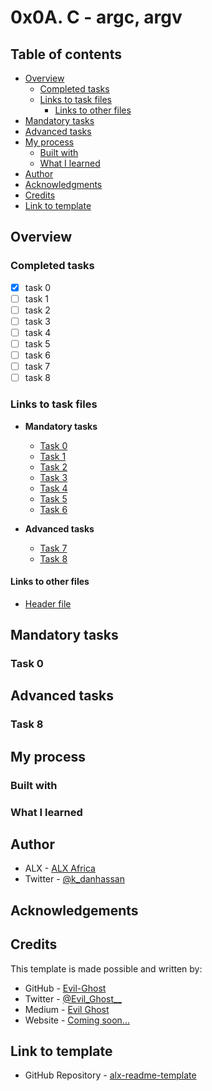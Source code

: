 # 0x0A. C - argc, argv

## Table of contents

 
- [Overview](#overview)
  - [Completed tasks](#completed-tasks)
  - [Links to task files](#links-to-task-files)
    - [Links to other files](#links-to-other-files)
- [Mandatory tasks](#mandatory-tasks)
- [Advanced tasks](#advanced-tasks)
- [My process](#my-process)
  - [Built with](#built-with)
  - [What I learned](#what-i-learned)
- [Author](#author)
- [Acknowledgments](#acknowledgements)
- [Credits](#credits)
- [Link to template](#link-to-template)

## Overview

### Completed tasks

- [x] task 0
- [ ] task 1
- [ ] task 2
- [ ] task 3
- [ ] task 4
- [ ] task 5
- [ ] task 6
- [ ] task 7
- [ ] task 8

### Links to task files

- **Mandatory tasks**
  - [Task 0][Task 0]
  - [Task 1][Task 1]
  - [Task 2][Task 2]
  - [Task 3][Task 3]
  - [Task 4][Task 4]
  - [Task 5][Task 5]
  - [Task 6][Task 6]


- **Advanced tasks**
  - [Task 7][Task 7]
  - [Task 8][Task 8]


#### Links to other files
  - [Header file][Header file]


[Task 0]: ./
[Task 1]: ./
[Task 2]: ./
[Task 3]: ./
[Task 4]: ./
[Task 5]: ./
[Task 6]: ./
[Task 7]: ./
[Task 8]: ./
[Header file]: ./main.h

## Mandatory tasks

### Task 0


## Advanced tasks

### Task 8


## My process

### Built with


### What I learned


## Author

- ALX - [ALX Africa](https://www.alxafrica.com)
- Twitter - [@k\_danhassan](https://twitter.com/k_danhassan)

## Acknowledgements


## Credits

This template is made possible and written by:
- GitHub - [Evil-Ghost](https://github.com/Evil-Ghost)
- Twitter - [@Evil\_Ghost\_\_](https://www.twitter.com/evil_ghost__)
- Medium - [Evil Ghost](https://medium.com/@evilghost)
- Website - [Coming soon...](#)

## Link to template

- GitHub Repository - [alx-readme-template](https://github.com/Evil-Ghost/alx-readme-template)
